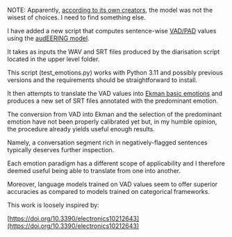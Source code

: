 NOTE: Apparently, [according to its own creators](https://github.com/audeering/w2v2-how-to/issues/31#issuecomment-1662719286), the model was not the wisest of choices. I need to find something else.


I have added a new script that computes sentence-wise  [VAD/PAD](https://en.wikipedia.org/wiki/PAD_emotional_state_model) values using the [audEERING model](https://huggingface.co/audeering/wav2vec2-large-robust-12-ft-emotion-msp-dim). 

It takes as inputs the WAV and SRT files produced by the diarisation script located in the upper level folder. 

This script (test_emotions.py) works with Python 3.11 and possibly previous versions and the requirements should be straightforward to install.

It then attempts to translate the VAD values into [Ekman basic emotions](https://www.paulekman.com/universal-emotions/) and produces a new set of SRT files annotated with the predominant emotion.

The conversion from VAD into Ekman and the selection of the predominant emotion have not been properly calibrated yet but, in my humble opinion, the procedure already yields useful enough results.

Namely, a conversation segment rich in negatively-flagged sentences typically deserves further inspection.

Each emotion paradigm has a different scope of applicability and I therefore deemed useful being able to translate from one into another.

Moreover, language models trained on VAD values seem to offer superior accuracies as compared to models trained on categorical frameworks. 

This work is loosely inspired by:

[https://doi.org/10.3390/electronics10212643](https://doi.org/10.3390/electronics10212643)

